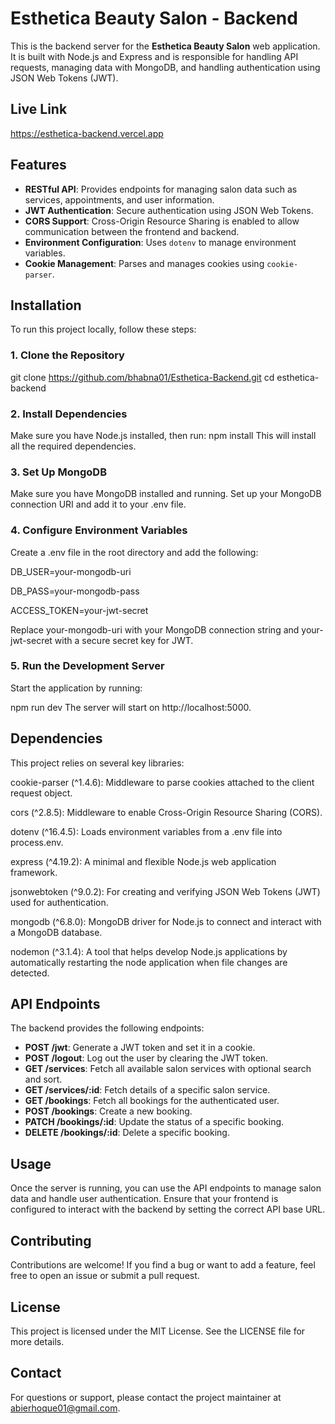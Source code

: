 # Esthetica Beauty Salon - Backend

This is the backend server for the **Esthetica Beauty Salon** web application. It is built with Node.js and Express and is responsible for handling API requests, managing data with MongoDB, and handling authentication using JSON Web Tokens (JWT).

## Live Link

https://esthetica-backend.vercel.app

## Features

- **RESTful API**: Provides endpoints for managing salon data such as services, appointments, and user information.
- **JWT Authentication**: Secure authentication using JSON Web Tokens.
- **CORS Support**: Cross-Origin Resource Sharing is enabled to allow communication between the frontend and backend.
- **Environment Configuration**: Uses `dotenv` to manage environment variables.
- **Cookie Management**: Parses and manages cookies using `cookie-parser`.

## Installation

To run this project locally, follow these steps:

### 1. Clone the Repository

git clone https://github.com/bhabna01/Esthetica-Backend.git
cd esthetica-backend

### 2. Install Dependencies
Make sure you have Node.js installed, then run:
npm install
This will install all the required dependencies.

### 3. Set Up MongoDB
Make sure you have MongoDB installed and running. Set up your MongoDB connection URI and add it to your .env file.

### 4. Configure Environment Variables
Create a .env file in the root directory and add the following:

DB_USER=your-mongodb-uri

DB_PASS=your-mongodb-pass

ACCESS_TOKEN=your-jwt-secret

Replace your-mongodb-uri with your MongoDB connection string and your-jwt-secret with a secure secret key for JWT.

### 5. Run the Development Server
Start the application by running:

npm run dev
The server will start on http://localhost:5000.

## Dependencies
This project relies on several key libraries:

cookie-parser (^1.4.6): Middleware to parse cookies attached to the client request object.

cors (^2.8.5): Middleware to enable Cross-Origin Resource Sharing (CORS).

dotenv (^16.4.5): Loads environment variables from a .env file into process.env.

express (^4.19.2): A minimal and flexible Node.js web application framework.

jsonwebtoken (^9.0.2): For creating and verifying JSON Web Tokens (JWT) used for authentication.

mongodb (^6.8.0): MongoDB driver for Node.js to connect and interact with a MongoDB database.

nodemon (^3.1.4): A tool that helps develop Node.js applications by automatically restarting the node application when file changes are detected.

## API Endpoints
The backend provides the following endpoints:


- **POST /jwt**: Generate a JWT token and set it in a cookie.
- **POST /logout**: Log out the user by clearing the JWT token.
- **GET /services**: Fetch all available salon services with optional search and sort.
- **GET /services/:id**: Fetch details of a specific salon service.
- **GET /bookings**: Fetch all bookings for the authenticated user.
- **POST /bookings**: Create a new booking.
- **PATCH /bookings/:id**: Update the status of a specific booking.
- **DELETE /bookings/:id**: Delete a specific booking.

## Usage

Once the server is running, you can use the API endpoints to manage salon data and handle user authentication. Ensure that your frontend is configured to interact with the backend by setting the correct API base URL.

## Contributing
Contributions are welcome! If you find a bug or want to add a feature, feel free to open an issue or submit a pull request.

## License
This project is licensed under the MIT License. See the LICENSE file for more details.

## Contact
For questions or support, please contact the project maintainer at abierhoque01@gmail.com.